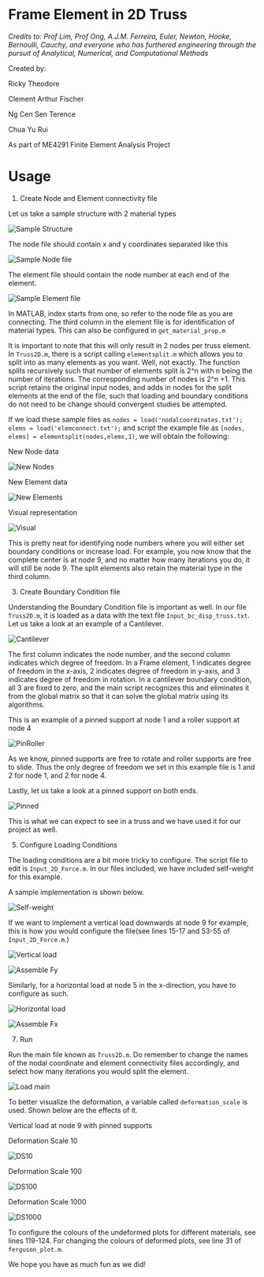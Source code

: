 # Frame Element in 2D Truss

*Credits to: Prof Lim, Prof Ong, A.J.M. Ferreira, Euler, Newton, Hooke, Bernoulli, Cauchy, and everyone who has furthered engineering through the pursuit of Analytical, Numerical, and Computational Methods*

Created by:

Ricky Theodore

Clement Arthur Fischer

Ng Cen Sen Terence

Chua Yu Rui

As part of ME4291 Finite Element Analysis Project

# Usage
1. Create Node and Element connectivity file

  Let us take a sample structure with 2 material types
  
  ![Sample Structure](/images/nodeno.png)
  
  The node file should contain x and y coordinates separated like this
  
  ![Sample Node file](/images/nodalcoordinates.JPG)
  
  The element file should contain the node number at each end of the element.
  
  ![Sample Element file](/images/elemcon.JPG)
  
  
  In MATLAB, index starts from one, so refer to the node file as you are connecting. The third column in the element file is for identification of material types. This can also be configured in `get_material_prop.m`
  
  
  It is important to note that this will only result in 2 nodes per truss element. In `Truss2D.m`, there is a script calling `elementsplit.m` which allows you to split into as many elements as you want. Well, not exactly. The function splits recursively such that number of elements split is 2^n with n being the number of iterations. The corresponding number of nodes is 2^n +1. This script retains the original input nodes, and adds in nodes for the split elements at the end of the file, such that loading and boundary conditions do not need to be change should convergent studies be attempted. 
  
  If we load these sample files as `nodes = load('nodalcoordinates.txt'); elems = load('elemconnect.txt');` and script the example file as `[nodes, elems] = elementsplit(nodes,elems,1)`, we will obtain the following:
  
  New Node data
  
  ![New Nodes](/images/newnodes.JPG)
  
  New Element data
  
  ![New Elements](/images/newelems.JPG)
  
  Visual representation
  
  ![Visual](/images/newvisual.JPG)
  
  This is pretty neat for identifying node numbers where you will either set boundary conditions or increase load. For example, you now know that the complete center is at node 9, and no matter how many iterations you do, it will still be node 9. The split elements also retain the material type in the third column.
  
3. Create Boundary Condition file

  Understanding the Boundary Condition file is important as well. In our file `Truss2D.m`, it is loaded as a data with the text file `Input_bc_disp_truss.txt`. Let us take a look at an example of a Cantilever.
  
  ![Cantilever](/images/cantileverbc.JPG)
  
  The first column indicates the node number, and the second column indicates which degree of freedom. In a Frame element, 1 indicates degree of freedom in the x-axis, 2 indicates degree of freedom in y-axis, and 3 indicates degree of freedom in rotation. In a cantilever boundary condition, all 3 are fixed to zero, and the main script recognizes this and eliminates it from the global matrix so that it can solve the global matrix using its algorithms.
  
  This is an example of a pinned support at node 1 and a roller support at node 4
  
  ![PinRoller](/images/pin1roller4.JPG)
  
  As we know, pinned supports are free to rotate and roller supports are free to slide. Thus the only degree of freedom we set in this example file is 1 and 2 for node 1, and 2 for node 4.
  
  Lastly, let us take a look at a pinned support on both ends.
  
  ![Pinned](/images/pin14.JPG)
  
  This is what we can expect to see in a truss and we have used it for our project as well.
  
  
5. Configure Loading Conditions

  The loading conditions are a bit more tricky to configure. The script file to edit is `Input_2D_Force.m`. In our files included, we have included self-weight for this example. 
  
  A sample implementation is shown below.
  
  ![Self-weight](/images/weight.JPG)
  
  If we want to implement a vertical load downwards at node 9 for example, this is how you would configure the file(see lines 15-17 and 53-55 of `Input_2D_Force.m`.)
  
  ![Vertical load](/images/vert.JPG)
  
  ![Assemble Fy](/images/fyassemble.JPG)
  
  Similarly, for a horizontal load at node 5 in the x-direction, you have to configure as such.
  
  ![Horizontal load](/images/hor.JPG)
  
  ![Assemble Fx](/images/fxassemble.JPG)
  
7. Run
  
  Run the main file known as `Truss2D.m`. Do remember to change the names of the nodal coordinate and element connectivity files accordingly, and select how many iterations you would split the element.
  
  ![Load main](/images/loadmain.JPG)
  
  To better visualize the deformation, a variable called `deformation_scale` is used. Shown below are the effects of it.
  
  Vertical load at node 9 with pinned supports
  
  Deformation Scale 10
  
  ![DS10](/images/ds10.JPG)
  
  Deformation Scale 100
  
  ![DS100](/images/ds100.JPG)
  
  Deformation Scale 1000
  
  ![DS1000](/images/ds1000.JPG)
  
  
  To configure the colours of the undeformed plots for different materials, see lines 119-124. For changing the colours of deformed plots, see line 31 of `ferguson_plot.m`.
  
  
  
  
We hope you have as much fun as we did!


  
  
  
